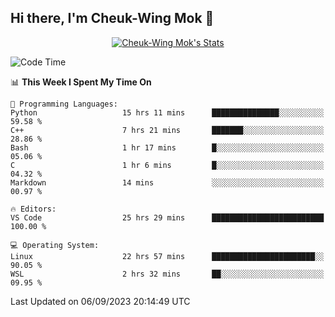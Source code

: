 ## Hi there, I'm Cheuk-Wing Mok 👋

<!--
**mozro0327/mozro0327** is a ✨ _special_ ✨ repository because its `README.md` (this file) appears on your GitHub profile.

Here are some ideas to get you started:

- 🔭 I’m currently working on ...
- 🌱 I’m currently learning ...
- 👯 I’m looking to collaborate on ...
- 🤔 I’m looking for help with ...
- 💬 Ask me about ...
- 📫 How to reach me: ...
- 😄 Pronouns: ...
- ⚡ Fun fact: ...
-->

<p align="center">
  <a href="https://github.com/mozro0327" class="rich-diff-level-one">
    <img src="https://github-readme-stats.vercel.app/api?username=mozro0327&title_color=333&text_color=777" alt="Cheuk-Wing Mok's Stats" >
    <!-- &hide=issues
    <img src="https://github-readme-stats.vercel.app/api?username=mozro0327&hide=issues&title_color=333&text_color=777" alt="Cheuk-Wing Mok's Stats" >
    -->
  </a>
</p>

<!--START_SECTION:waka-->
![Code Time](http://img.shields.io/badge/Code%20Time-1%2C946%20hrs%2029%20mins-blue)

📊 **This Week I Spent My Time On** 

```text
💬 Programming Languages: 
Python                   15 hrs 11 mins      ███████████████░░░░░░░░░░   59.58 % 
C++                      7 hrs 21 mins       ███████░░░░░░░░░░░░░░░░░░   28.86 % 
Bash                     1 hr 17 mins        █░░░░░░░░░░░░░░░░░░░░░░░░   05.06 % 
C                        1 hr 6 mins         █░░░░░░░░░░░░░░░░░░░░░░░░   04.32 % 
Markdown                 14 mins             ░░░░░░░░░░░░░░░░░░░░░░░░░   00.97 % 

🔥 Editors: 
VS Code                  25 hrs 29 mins      █████████████████████████   100.00 % 

💻 Operating System: 
Linux                    22 hrs 57 mins      ███████████████████████░░   90.05 % 
WSL                      2 hrs 32 mins       ██░░░░░░░░░░░░░░░░░░░░░░░   09.95 % 
```


 Last Updated on 06/09/2023 20:14:49 UTC
<!--END_SECTION:waka-->
